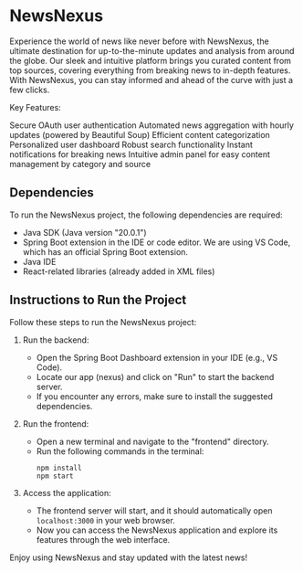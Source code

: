 # NewsNexus

Experience the world of news like never before with NewsNexus, the ultimate destination for up-to-the-minute updates and analysis from around the globe. Our sleek and intuitive platform brings you curated content from top sources, covering everything from breaking news to in-depth features. With NewsNexus, you can stay informed and ahead of the curve with just a few clicks.

Key Features:

Secure OAuth user authentication
Automated news aggregation with hourly updates (powered by Beautiful Soup)
Efficient content categorization
Personalized user dashboard
Robust search functionality
Instant notifications for breaking news
Intuitive admin panel for easy content management by category and source

## Dependencies

To run the NewsNexus project, the following dependencies are required:

- Java SDK (Java version "20.0.1")
- Spring Boot extension in the IDE or code editor. We are using VS Code, which has an official Spring Boot extension.
- Java IDE
- React-related libraries (already added in XML files)

## Instructions to Run the Project

Follow these steps to run the NewsNexus project:

1. Run the backend:

   - Open the Spring Boot Dashboard extension in your IDE (e.g., VS Code).
   - Locate our app (nexus) and click on "Run" to start the backend server.
   - If you encounter any errors, make sure to install the suggested dependencies.

2. Run the frontend:

   - Open a new terminal and navigate to the "frontend" directory.
   - Run the following commands in the terminal:
     ```
     npm install
     npm start
     ```

3. Access the application:
   - The frontend server will start, and it should automatically open `localhost:3000` in your web browser.
   - Now you can access the NewsNexus application and explore its features through the web interface.

Enjoy using NewsNexus and stay updated with the latest news!
